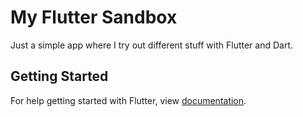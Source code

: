 # My Flutter Sandbox

Just a simple app where I try out different stuff with Flutter and Dart.

## Getting Started

For help getting started with Flutter, view [documentation](https://flutter.io/).
